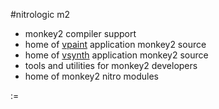 #nitrologic m2 

* monkey2 compiler support
* home of [vpaint](https://github.com/nitrologic/m2/tree/master/vpaint) application monkey2 source
* home of [vsynth](https://github.com/nitrologic/m2/tree/master/vsynth) application monkey2 source
* tools and utilities for monkey2 developers
* home of monkey2 nitro modules 

:=
